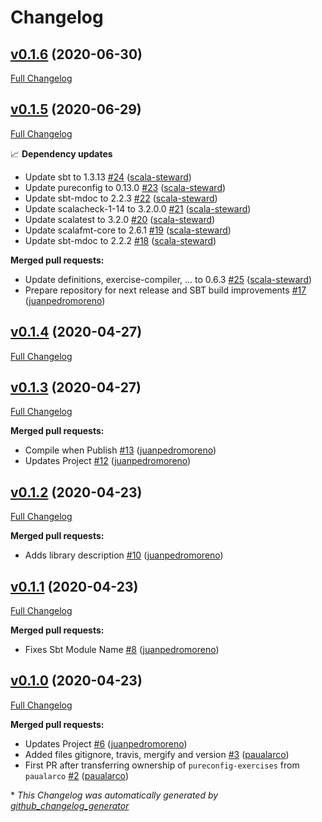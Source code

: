 # Changelog

## [v0.1.6](https://github.com/scala-exercises/exercises-pureconfig/tree/v0.1.6) (2020-06-30)

[Full Changelog](https://github.com/scala-exercises/exercises-pureconfig/compare/v0.1.5...v0.1.6)

## [v0.1.5](https://github.com/scala-exercises/exercises-pureconfig/tree/v0.1.5) (2020-06-29)

[Full Changelog](https://github.com/scala-exercises/exercises-pureconfig/compare/v0.1.4...v0.1.5)

📈 **Dependency updates**

- Update sbt to 1.3.13 [\#24](https://github.com/scala-exercises/exercises-pureconfig/pull/24) ([scala-steward](https://github.com/scala-steward))
- Update pureconfig to 0.13.0 [\#23](https://github.com/scala-exercises/exercises-pureconfig/pull/23) ([scala-steward](https://github.com/scala-steward))
- Update sbt-mdoc to 2.2.3 [\#22](https://github.com/scala-exercises/exercises-pureconfig/pull/22) ([scala-steward](https://github.com/scala-steward))
- Update scalacheck-1-14 to 3.2.0.0 [\#21](https://github.com/scala-exercises/exercises-pureconfig/pull/21) ([scala-steward](https://github.com/scala-steward))
- Update scalatest to 3.2.0 [\#20](https://github.com/scala-exercises/exercises-pureconfig/pull/20) ([scala-steward](https://github.com/scala-steward))
- Update scalafmt-core to 2.6.1 [\#19](https://github.com/scala-exercises/exercises-pureconfig/pull/19) ([scala-steward](https://github.com/scala-steward))
- Update sbt-mdoc to 2.2.2 [\#18](https://github.com/scala-exercises/exercises-pureconfig/pull/18) ([scala-steward](https://github.com/scala-steward))

**Merged pull requests:**

- Update definitions, exercise-compiler, ... to 0.6.3 [\#25](https://github.com/scala-exercises/exercises-pureconfig/pull/25) ([scala-steward](https://github.com/scala-steward))
- Prepare repository for next  release and SBT build improvements [\#17](https://github.com/scala-exercises/exercises-pureconfig/pull/17) ([juanpedromoreno](https://github.com/juanpedromoreno))

## [v0.1.4](https://github.com/scala-exercises/exercises-pureconfig/tree/v0.1.4) (2020-04-27)

[Full Changelog](https://github.com/scala-exercises/exercises-pureconfig/compare/v0.1.3...v0.1.4)

## [v0.1.3](https://github.com/scala-exercises/exercises-pureconfig/tree/v0.1.3) (2020-04-27)

[Full Changelog](https://github.com/scala-exercises/exercises-pureconfig/compare/v0.1.2...v0.1.3)

**Merged pull requests:**

- Compile when Publish [\#13](https://github.com/scala-exercises/exercises-pureconfig/pull/13) ([juanpedromoreno](https://github.com/juanpedromoreno))
- Updates Project [\#12](https://github.com/scala-exercises/exercises-pureconfig/pull/12) ([juanpedromoreno](https://github.com/juanpedromoreno))

## [v0.1.2](https://github.com/scala-exercises/exercises-pureconfig/tree/v0.1.2) (2020-04-23)

[Full Changelog](https://github.com/scala-exercises/exercises-pureconfig/compare/v0.1.1...v0.1.2)

**Merged pull requests:**

- Adds library description [\#10](https://github.com/scala-exercises/exercises-pureconfig/pull/10) ([juanpedromoreno](https://github.com/juanpedromoreno))

## [v0.1.1](https://github.com/scala-exercises/exercises-pureconfig/tree/v0.1.1) (2020-04-23)

[Full Changelog](https://github.com/scala-exercises/exercises-pureconfig/compare/v0.1.0...v0.1.1)

**Merged pull requests:**

- Fixes Sbt Module Name [\#8](https://github.com/scala-exercises/exercises-pureconfig/pull/8) ([juanpedromoreno](https://github.com/juanpedromoreno))

## [v0.1.0](https://github.com/scala-exercises/exercises-pureconfig/tree/v0.1.0) (2020-04-23)

[Full Changelog](https://github.com/scala-exercises/exercises-pureconfig/compare/baed6879f2863e00323f56d215692e0997d4eeca...v0.1.0)

**Merged pull requests:**

- Updates Project [\#6](https://github.com/scala-exercises/exercises-pureconfig/pull/6) ([juanpedromoreno](https://github.com/juanpedromoreno))
- Added files gitignore, travis, mergify and version [\#3](https://github.com/scala-exercises/exercises-pureconfig/pull/3) ([paualarco](https://github.com/paualarco))
- First PR after transferring ownership of `pureconfig-exercises` from `paualarco` [\#2](https://github.com/scala-exercises/exercises-pureconfig/pull/2) ([paualarco](https://github.com/paualarco))



\* *This Changelog was automatically generated by [github_changelog_generator](https://github.com/github-changelog-generator/github-changelog-generator)*
